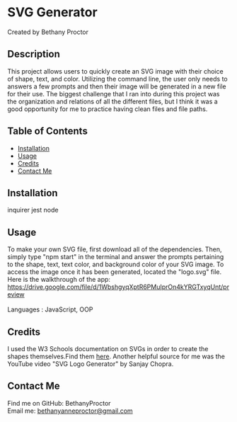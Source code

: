 # SVG Generator
  Created by Bethany Proctor 

  ## Description
  This project allows users to quickly create an SVG image with their choice of shape, text, and color. Utilizing the command line, the user only needs to answers a few prompts and then their image will be generated in a new file for their use. The biggest challenge that I ran into during this project was the organization and relations of all the different files, but I think it was a good opportunity for me to practice having clean files and file paths.

  ## Table of Contents
  * [Installation](#installation)
  * [Usage](#usage)
  * [Credits](#credits)
  * [Contact Me](#contact-me)
  

  ## Installation
  inquirer jest node

  ## Usage
  To make your own SVG file, first download all of the dependencies. Then, simply type "npm start" in the terminal and answer the prompts pertaining to the shape, text, text color, and background color of your SVG image. To access the image once it has been generated, located the "logo.svg" file. 
  Here is the walkthrough of the app: https://drive.google.com/file/d/1WbshgyqXptR6PMuIprOn4kYRGTxyqUnt/preview
  </br>
  </br>
  Languages : JavaScript, OOP

  ## Credits
  I used the W3 Schools documentation on SVGs in order to create the shapes themselves.Find them <a href="w3schools.com/graphics/svg_intro.asp">here</a>.
  Another helpful source for me was the YouTube video "SVG Logo Generator" by Sanjay Chopra. 

  ## Contact Me
  Find me on GitHub: BethanyProctor
  </br>
  Email me: bethanyanneproctor@gmail.com

  
